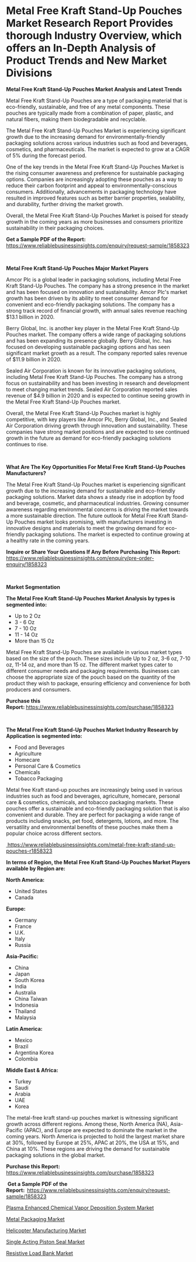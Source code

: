<p><h1>Metal Free Kraft Stand-Up Pouches Market Research Report Provides thorough Industry Overview, which offers an In-Depth Analysis of Product Trends and New Market Divisions</h1></p><p><strong>Metal Free Kraft Stand-Up Pouches Market Analysis and Latest Trends</strong></p>
<p><p>Metal Free Kraft Stand-Up Pouches are a type of packaging material that is eco-friendly, sustainable, and free of any metal components. These pouches are typically made from a combination of paper, plastic, and natural fibers, making them biodegradable and recyclable.</p><p>The Metal Free Kraft Stand-Up Pouches Market is experiencing significant growth due to the increasing demand for environmentally-friendly packaging solutions across various industries such as food and beverages, cosmetics, and pharmaceuticals. The market is expected to grow at a CAGR of 5% during the forecast period.</p><p>One of the key trends in the Metal Free Kraft Stand-Up Pouches Market is the rising consumer awareness and preference for sustainable packaging options. Companies are increasingly adopting these pouches as a way to reduce their carbon footprint and appeal to environmentally-conscious consumers. Additionally, advancements in packaging technology have resulted in improved features such as better barrier properties, sealability, and durability, further driving the market growth.</p><p>Overall, the Metal Free Kraft Stand-Up Pouches Market is poised for steady growth in the coming years as more businesses and consumers prioritize sustainability in their packaging choices.</p></p>
<p><strong>Get a Sample PDF of the Report:&nbsp;</strong> <a href="https://www.reliablebusinessinsights.com/enquiry/request-sample/1858323">https://www.reliablebusinessinsights.com/enquiry/request-sample/1858323</a></p>
<p>&nbsp;</p>
<p><strong>Metal Free Kraft Stand-Up Pouches Major Market Players</strong></p>
<p><p>Amcor Plc is a global leader in packaging solutions, including Metal Free Kraft Stand-Up Pouches. The company has a strong presence in the market and has been focused on innovation and sustainability. Amcor Plc's market growth has been driven by its ability to meet consumer demand for convenient and eco-friendly packaging solutions. The company has a strong track record of financial growth, with annual sales revenue reaching $13.1 billion in 2020.</p><p>Berry Global, Inc. is another key player in the Metal Free Kraft Stand-Up Pouches market. The company offers a wide range of packaging solutions and has been expanding its presence globally. Berry Global, Inc. has focused on developing sustainable packaging options and has seen significant market growth as a result. The company reported sales revenue of $11.9 billion in 2020.</p><p>Sealed Air Corporation is known for its innovative packaging solutions, including Metal Free Kraft Stand-Up Pouches. The company has a strong focus on sustainability and has been investing in research and development to meet changing market trends. Sealed Air Corporation reported sales revenue of $4.9 billion in 2020 and is expected to continue seeing growth in the Metal Free Kraft Stand-Up Pouches market.</p><p>Overall, the Metal Free Kraft Stand-Up Pouches market is highly competitive, with key players like Amcor Plc, Berry Global, Inc., and Sealed Air Corporation driving growth through innovation and sustainability. These companies have strong market positions and are expected to see continued growth in the future as demand for eco-friendly packaging solutions continues to rise.</p></p>
<p>&nbsp;</p>
<p><strong>What Are The Key Opportunities For Metal Free Kraft Stand-Up Pouches Manufacturers?</strong></p>
<p><p>The Metal Free Kraft Stand-Up Pouches market is experiencing significant growth due to the increasing demand for sustainable and eco-friendly packaging solutions. Market data shows a steady rise in adoption by food and beverage, cosmetic, and pharmaceutical industries. Growing consumer awareness regarding environmental concerns is driving the market towards a more sustainable direction. The future outlook for Metal Free Kraft Stand-Up Pouches market looks promising, with manufacturers investing in innovative designs and materials to meet the growing demand for eco-friendly packaging solutions. The market is expected to continue growing at a healthy rate in the coming years.</p></p>
<p><strong>Inquire or Share Your Questions If Any Before Purchasing This Report:</strong> <a href="https://www.reliablebusinessinsights.com/enquiry/pre-order-enquiry/1858323">https://www.reliablebusinessinsights.com/enquiry/pre-order-enquiry/1858323</a></p>
<p>&nbsp;</p>
<p><strong>Market Segmentation</strong></p>
<p><strong>The Metal Free Kraft Stand-Up Pouches Market Analysis by types is segmented into:</strong></p>
<p><ul><li>Up to 2 Oz</li><li>3 - 6 Oz</li><li>7 - 10 Oz</li><li>11 - 14 Oz</li><li>More than 15 Oz</li></ul></p>
<p><p>Metal Free Kraft Stand-Up Pouches are available in various market types based on the size of the pouch. These sizes include Up to 2 oz, 3-6 oz, 7-10 oz, 11-14 oz, and more than 15 oz. The different market types cater to different consumer needs and packaging requirements. Businesses can choose the appropriate size of the pouch based on the quantity of the product they wish to package, ensuring efficiency and convenience for both producers and consumers.</p></p>
<p><strong>Purchase this Report:&nbsp;</strong><a href="https://www.reliablebusinessinsights.com/purchase/1858323">https://www.reliablebusinessinsights.com/purchase/1858323</a></p>
<p>&nbsp;</p>
<p><strong>The Metal Free Kraft Stand-Up Pouches Market Industry Research by Application is segmented into:</strong></p>
<p><ul><li>Food and Beverages</li><li>Agriculture</li><li>Homecare</li><li>Personal Care & Cosmetics</li><li>Chemicals</li><li>Tobacco Packaging</li></ul></p>
<p><p>Metal free Kraft stand-up pouches are increasingly being used in various industries such as food and beverages, agriculture, homecare, personal care & cosmetics, chemicals, and tobacco packaging markets. These pouches offer a sustainable and eco-friendly packaging solution that is also convenient and durable. They are perfect for packaging a wide range of products including snacks, pet food, detergents, lotions, and more. The versatility and environmental benefits of these pouches make them a popular choice across different sectors.</p></p>
<p><a href="https://www.reliablebusinessinsights.com/metal-free-kraft-stand-up-pouches-r1858323">&nbsp;https://www.reliablebusinessinsights.com/metal-free-kraft-stand-up-pouches-r1858323</a></p>
<p><strong>In terms of Region, the Metal Free Kraft Stand-Up Pouches Market Players available by Region are:</strong></p>
<p>
    <p> <strong> North America: </strong>
        <ul>
            <li>United States</li>
            <li>Canada</li>
        </ul>
        </p> 
    <p> <strong> Europe: </strong>
        <ul>
            <li>Germany</li>
            <li>France</li>
            <li>U.K.</li>
            <li>Italy</li>
            <li>Russia</li>
        </ul>
        </p> 
    <p> <strong> Asia-Pacific: </strong>
        <ul>
            <li>China</li>
            <li>Japan</li>
            <li>South Korea</li>
            <li>India</li>
            <li>Australia</li>
            <li>China Taiwan</li>
            <li>Indonesia</li>
            <li>Thailand</li>
            <li>Malaysia</li>
        </ul>
        </p> 
    <p> <strong> Latin America: </strong>
        <ul>
            <li>Mexico</li>
            <li>Brazil</li>
            <li>Argentina Korea</li>
            <li>Colombia</li>
        </ul>
        </p> 
    <p> <strong> Middle East & Africa: </strong>
        <ul>
            <li>Turkey</li>
            <li>Saudi</li>
            <li>Arabia</li>
            <li>UAE</li>
            <li>Korea</li>
        </ul>
    </p>
    </p>
<p><p>The metal-free kraft stand-up pouches market is witnessing significant growth across different regions. Among these, North America (NA), Asia-Pacific (APAC), and Europe are expected to dominate the market in the coming years. North America is projected to hold the largest market share at 30%, followed by Europe at 25%, APAC at 20%, the USA at 15%, and China at 10%. These regions are driving the demand for sustainable packaging solutions in the global market.</p></p>
<p><strong>Purchase this Report: </strong><a href="https://www.reliablebusinessinsights.com/purchase/1858323">https://www.reliablebusinessinsights.com/purchase/1858323</a></p>
<p>&nbsp;<strong>Get a Sample PDF of the Report:&nbsp;&nbsp;</strong><a href="https://www.reliablebusinessinsights.com/enquiry/request-sample/1858323">https://www.reliablebusinessinsights.com/enquiry/request-sample/1858323</a></p>
<p><strong></strong></p>
<p><p><a href="https://medium.com/@amyjacobi/global-plasma-enhanced-chemical-vapor-deposition-system-market-focus-on-application-end-use-4ea7535b467e">Plasma Enhanced Chemical Vapor Deposition System Market</a></p><p><a href="https://github.com/nafiafirdania/Market-Research-Report-List-1/blob/main/metal-packaging-market.md">Metal Packaging Market</a></p><p><a href="https://medium.com/@othaleffler24/helicopter-manufacturing-industry-analysis-report-its-market-size-growing-with-a-cagr-of-4-9-e8de53ccb774">Helicopter Manufacturing Market</a></p><p><a href="https://medium.com/@clairhane1992/single-acting-piston-seal-market-market-segmentation-geographical-regions-and-market-forcast-till-e979e5a88326">Single Acting Piston Seal Market</a></p><p><a href="https://medium.com/@raap8632472024/global-resistive-load-bank-industry-types-applications-market-players-regional-growth-analysis-d0de3e0c9928">Resistive Load Bank Market</a></p></p>